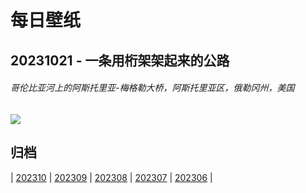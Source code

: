 # 每日壁纸

## 20231021 - 一条用桁架架起来的公路

###### 哥伦比亚河上的阿斯托里亚-梅格勒大桥，阿斯托里亚区，俄勒冈州，美国

![](https://www.bing.com/th?id=OHR.AstoriaBridge_ZH-CN5052905610_UHD.jpg)

## 归档

| [202310](/202310/README.md)
| [202309](/202309/README.md)
| [202308](/202308/README.md)
| [202307](/202307/README.md)
| [202306](/202306/README.md)
|
